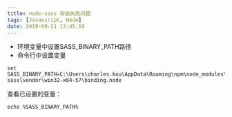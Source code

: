 ```yaml
---
title: node-sass 安装失败问题
tags: [Javascript, Node]
date: 2019-09-21 13:45:19
---
```


* 环境变量中设置SASS_BINARY_PATH路径
* 命令行中设置变量 
```
set SASS_BINARY_PATH=C:\Users\charles.kou\AppData\Roaming\npm\node_modules\node-sass\vendor\win32-x64-57\binding.node
```
查看已设置的变量：
```
echo %SASS_BINARY_PATH%
```